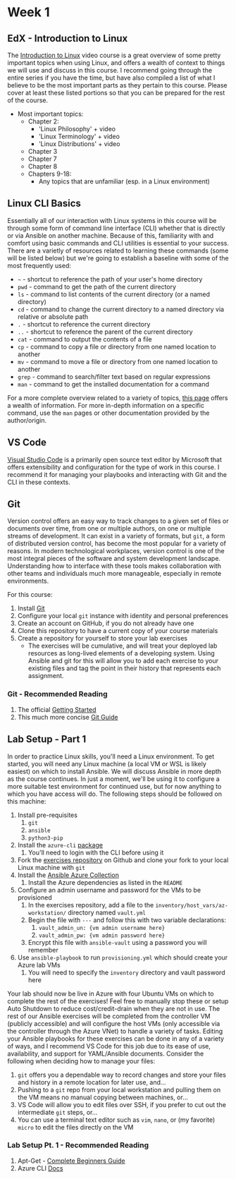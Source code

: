 # Week 1

## EdX - Introduction to Linux

The [Introduction to Linux](https://www.edx.org/course/introduction-linux-linuxfoundationx-lfs101x-1)
video course is a great overview of some pretty important topics when using
Linux, and offers a wealth of context to things we will use and discuss in
this course. I recommend going through the entire series if you have the time,
but have also compiled a list of what I believe to be the most important parts
as they pertain to this course. Please cover at least these listed portions so
that you can be prepared for the rest of the course.

- Most important topics:
  - Chapter 2:
    - 'Linux Philosophy' + video
    - 'Linux Terminology' + video
    - 'Linux Distributions' + video
  - Chapter 3
  - Chapter 7
  - Chapter 8
  - Chapters 9-18:
    - Any topics that are unfamiliar (esp. in a Linux environment)

## Linux CLI Basics

Essentially all of our interaction with Linux systems in this course will be through
some form of command line interface (CLI) whether that is directly or via Ansible
on another machine. Because of this, familiarity with and comfort using basic commands
and CLI utilities is essential to your success. There are a varietly of resources
related to learning these commands (some will be listed below) but we're going
to establish a baseline with some of the most frequently used:

- `~` - shortcut to reference the path of your user's home directory
- `pwd` - command to get the path of the current directory
- `ls` - command to list contents of the current directory (or a named directory)
- `cd` - command to change the current directory to a named directory via relative
  or absolute path
- `.` - shortcut to reference the current directory
- `..` - shortcut to reference the parent of the current directory
- `cat` - command to output the contents of a file
- `cp` - command to copy a file or directory from one named location to another
- `mv` - command to move a file or directory from one named location to another
- `grep` - command to search/filter text based on regular expressions
- `man` - command to get the installed documentation for a command

For a more complete overview related to a variety of topics, [this page](https://gto76.github.io/linux-cheatsheet/)
offers a wealth of information. For more in-depth information on a specific command,
use the `man` pages or other documentation provided by the author/origin.

## VS Code

[Visual Studio Code](https://code.visualstudio.com/) is a primarily open source
text editor by Microsoft that offers extensibility and configuration for the type
of work in this course. I recommend it for managing your playbooks and interacting
with Git and the CLI in these contexts.

## Git

Version control offers an easy way to track changes to a given set of files or
documents over time, from one or multiple authors, on one or multiple streams of
development. It can exist in a variety of formats, but `git`, a form of distributed
version control, has become the most popular for a variety of reasons. In modern
technological workplaces, version control is one of the most integral pieces of
the software and system development landscape. Understanding how to interface with
these tools makes collaboration with other teams and individuals much more manageable,
especially in remote environments.

For this course:

1. Install [Git](https://git-scm.com/)
2. Configure your local `git` instance with identity and personal preferences
3. Create an account on GitHub, if you do not already have one
4. Clone this repository to have a current copy of your course materials
5. Create a repository for yourself to store your lab exercises
   - The exercises will be cumulative, and will treat your deployed lab resources
     as long-lived elements of a developing system. Using Ansible and git for this
     will allow you to add each exercise to your existing files and tag the point
     in their history that represents each assignment.

### Git - Recommended Reading

1. The official [Getting Started](https://www.git-scm.com/book/en/v2/Getting-Started-About-Version-Control#ch01-getting-started)
2. This much more concise [Git Guide](https://rogerdudler.github.io/git-guide/)

## Lab Setup - Part 1

In order to practice Linux skills, you'll need a Linux environment. To get started,
you will need any Linux machine (a local VM or WSL is likely easiest) on which to
install Ansible. We will discuss Ansible in more depth as the course continues.
In just a moment, we'll be using it to configure a more suitable test environment
for continued use, but for now anything to which you have access will do. The following
steps should be followed on this machine:

1. Install pre-requisites
   1. `git`
   2. `ansible`
   3. `python3-pip`
2. Install the `azure-cli` [package](https://docs.microsoft.com/en-us/cli/azure/install-azure-cli-linux)
   1. You'll need to login with the CLI before using it
3. Fork the [exercises repository](https://github.com/draevin/csc395-linux-lab-exercises)
   on Github and clone your fork to your local Linux machine with `git`
4. Install the [Ansible Azure Collection](https://galaxy.ansible.com/azure/azcollection)
   1. Install the Azure dependencies as listed in the `README`
5. Configure an admin username and password for the VMs to be provisioned
   1. In the exercises repository, add a file to the `inventory/host_vars/az-workstation/`
      directory named `vault.yml`
   2. Begin the file with `---` and follow this with two variable declarations:
      1. `vault_admin_un: {vm admin username here}`
      2. `vault_admin_pw: {vm admin password here}`
   3. Encrypt this file with `ansible-vault` using a password you will remember
6. Use `ansible-playbook` to run `provisioning.yml` which should create your
   Azure lab VMs
   1. You will need to specify the `inventory` directory and vault password here

Your lab should now be live in Azure with four Ubuntu VMs on which to complete the
rest of the exercises! Feel free to manually stop these or setup Auto Shutdown to
reduce cost/credit-drain when they are not in use. The rest of our Ansible exercises
will be completed from the controller VM (publicly accessible) and will configure
the host VMs (only accessible via the controller through the Azure VNet) to handle
a variety of tasks. Editing your Ansible playbooks for these exercises can be done
in any of a variety of ways, and I recommend VS Code for this job due to its ease
of use, availability, and support for YAML/Ansible documents. Consider the following
when deciding how to manage your files:

1. `git` offers you a dependable way to record changes and store your files and history
   in a remote location for later use, and...
2. Pushing to a `git` repo from your local workstation and pulling them on the
   VM means no manual copying between machines, or...
3. VS Code will allow you to edit files over SSH, if you prefer to cut out the
   intermediate `git` steps, or...
4. You can use a terminal text editor such as `vim`, `nano`, or (my favorite) `micro`
   to edit the files directly on the VM

### Lab Setup Pt. 1 - Recommended Reading

1. Apt-Get - [Complete Beginners Guide](https://itsfoss.com/apt-get-linux-guide/)
2. Azure CLI [Docs](https://docs.microsoft.com/en-us/cli/azure/)
